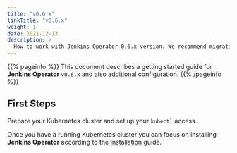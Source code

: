 ```yaml
---
title: "v0.6.x"
linkTitle: "v0.6.x"
weight: 1
date: 2021-12-13
description: >
  How to work with Jenkins Operator 0.6.x version. We recommend migrating to a newer version.
---
```


{{% pageinfo %}}
This document describes a getting started guide for **Jenkins Operator** `v0.6.x` and also additional configuration.
{{% /pageinfo %}}

## First Steps

Prepare your Kubernetes cluster and set up your `kubectl` access.

Once you have a running Kubernetes cluster you can focus on installing **Jenkins Operator** according to the 
[Installation](/kubernetes-operator/docs/getting-started/latest/installing-the-operator/) guide.
